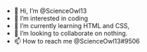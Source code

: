 - 👋 Hi, I’m @ScienceOwl13
- 👀 I’m interested in coding
- 🌱 I’m currently learning HTML and CSS,
- 💞️ I’m looking to collaborate on nothing.
- 📫 How to reach me @ScienceOwl13#9506

<!---
ScienceOwl13/ScienceOwl13 is a ✨ special ✨ repository because its `README.md` (this file) appears on your GitHub profile.
You can click the Preview link to take a look at your changes.
--->
